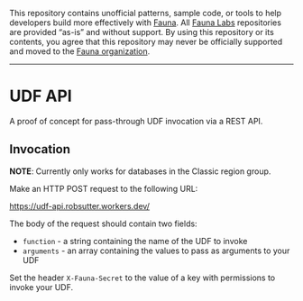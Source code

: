 This repository contains unofficial patterns, sample code, or tools to help developers build more effectively with [Fauna][fauna]. All [Fauna Labs][fauna-labs] repositories are provided “as-is” and without support. By using this repository or its contents, you agree that this repository may never be officially supported and moved to the [Fauna organization][fauna-organization].

---

# UDF API

A proof of concept for pass-through UDF invocation via a REST API.

## Invocation

**NOTE**: Currently only works for databases in the Classic region group.

Make an HTTP POST request to the following URL:

https://udf-api.robsutter.workers.dev/

The body of the request should contain two fields:

* `function` - a string containing the name of the UDF to invoke
* `arguments` - an array containing the values to pass as arguments to your UDF

Set the header `X-Fauna-Secret` to the value of a key with permissions to invoke your UDF.

[fauna]: https://www.fauna.com/
[fauna-labs]: https://github.com/fauna-labs
[fauna-organization]: https://github.com/fauna
